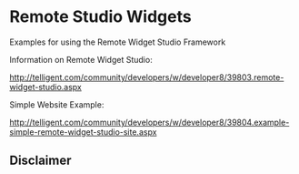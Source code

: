 Remote Studio Widgets
=====================

Examples for using the Remote Widget Studio Framework



Information on Remote Widget Studio:

http://telligent.com/community/developers/w/developer8/39803.remote-widget-studio.aspx


Simple Website Example:

http://telligent.com/community/developers/w/developer8/39804.example-simple-remote-widget-studio-site.aspx


Disclaimer
----------
